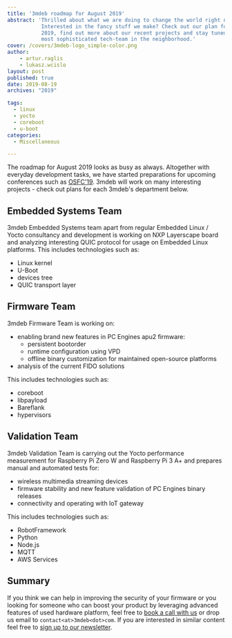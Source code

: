 ```yaml
---
title: '3mdeb roadmap for August 2019'
abstract: 'Thrilled about what we are doing to change the world right now?
           Interested in the fancy stuff we make? Check out our plan for August
           2019, find out more about our recent projects and stay tuned with the
           most sophisticated tech-team in the neighborhood.'
cover: /covers/3mdeb-logo_simple-color.png
author:
    - artur.raglis
    - lukasz.wcislo
layout: post
published: true
date: 2019-08-19
archives: "2019"

tags:
  - linux
  - yocto
  - coreboot
  - u-boot
categories:
  - Miscellaneous

---
```


The roadmap for August 2019 looks as busy as always. Altogether with everyday
development tasks, we have started preparations for upcoming conferences such as
[OSFC'19](https://osfc.io/). 3mdeb will work on many interesting projects -
check out plans for each 3mdeb's department below.

## Embedded Systems Team

3mdeb Embedded Systems team apart from regular Embedded Linux / Yocto
consultancy and development is working on NXP Layerscape board and analyzing
interesting QUIC protocol for usage on Embedded Linux platforms. This includes
technologies such as:

- Linux kernel
- U-Boot
- devices tree
- QUIC transport layer

## Firmware Team

3mdeb Firmware Team is working on:

- enabling brand new features in PC Engines apu2 firmware:
  - persistent bootorder
  - runtime configuration using VPD
  - offline binary customization for maintained open-source platforms
- analysis of the current FIDO solutions

This includes technologies such as:

- coreboot
- libpayload
- Bareflank
- hypervisors

## Validation Team

3mdeb Validation Team is carrying out the Yocto performance measurement for
Raspberry Pi Zero W and Raspberry Pi 3 A+ and prepares manual and automated
tests for:

- wireless multimedia streaming devices
- firmware stability and new feature validation of PC Engines binary releases
- connectivity and operating with IoT gateway

This includes technologies such as:

- RobotFramework
- Python
- Node.js
- MQTT
- AWS Services

## Summary

If you think we can help in improving the security of your firmware or you
looking for someone who can boost your product by leveraging advanced features
of used hardware platform, feel free to
[book a call with us](https://calendly.com/3mdeb/consulting-remote-meeting) or
drop us email to `contact<at>3mdeb<dot>com`. If you are interested in similar
content feel free to [sign up to our newsletter](http://eepurl.com/doF8GX).
